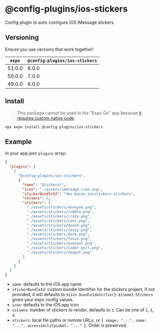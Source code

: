 # @config-plugins/ios-stickers

Config plugin to auto-configure iOS iMessage stickers

## Versioning

Ensure you use versions that work together!

| `expo` | `@config-plugins/ios-stickers` |
| ------ | ------------------------------ |
| 51.0.0 | 8.0.0                          |
| 50.0.0 | 7.0.0                          |
| 49.0.0 | 6.0.0                          |

## Install

> This package cannot be used in the "Expo Go" app because [it requires custom native code](https://docs.expo.io/workflow/customizing/).

```
npx expo install @config-plugins/ios-stickers
```

## Example

In your app.json `plugins` array:

```json
{
  "plugins": [
    [
      "@config-plugins/ios-stickers",
      {
        "name": "Stickers!",
        "icon": "./assets/imessage-icon.png",
        "stickerBundleId": "dev.bacon.iosstickers.stickers",
        "columns": 4,
        "stickers": [
          "./assets/stickers/annoyed.png",
          "./assets/stickers/cuddle.png",
          "./assets/stickers/crazy.png",
          "./assets/stickers/cant.png",
          "./assets/stickers/donno.png",
          "./assets/stickers/cozzy.png",
          "./assets/stickers/dork.png",
          "./assets/stickers/focus.png",
          "./assets/stickers/avocool.png",
          "./assets/stickers/coder-girl.png",
          "./assets/stickers/teapot.png"
        ]
      }
    ]
  ]
}
```

- `name`: defaults to the iOS app name
- `stickerBundleId`: custom bundle identifier for the stickers project, if not provided, it will defaults to `${ios.bundleIdentifier}.${name}-Stickers` given your expo config values.
- `icon`: defaults to the iOS app icon
- `columns`: number of stickers to render, defaults to `3`. Can be one of `2`, `3`, `4`.
- `stickers`: local file paths or remote URLs, or `{ image: "...", name: "...", accessibilityLabel: "..." }`. Order is preserved.
